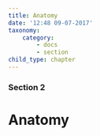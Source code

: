 ```yaml
---
title: Anatomy
date: '12:48 09-07-2017'
taxonomy:
    category:
        - docs
        - section
child_type: chapter
---
```


### Section 2

# Anatomy